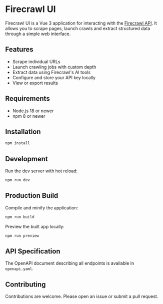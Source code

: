 # Firecrawl UI

Firecrawl UI is a Vue 3 application for interacting with the [Firecrawl API](https://firecrawl.dev/).
It allows you to scrape pages, launch crawls and extract structured data through a simple web interface.

## Features

- Scrape individual URLs
- Launch crawling jobs with custom depth
- Extract data using Firecrawl's AI tools
- Configure and store your API key locally
- View or export results

## Requirements

- Node.js 18 or newer
- npm 8 or newer

## Installation

```sh
npm install
```

## Development

Run the dev server with hot reload:

```sh
npm run dev
```

## Production Build

Compile and minify the application:

```sh
npm run build
```

Preview the built app locally:

```sh
npm run preview
```

## API Specification

The OpenAPI document describing all endpoints is available in `openapi.yaml`.

## Contributing

Contributions are welcome. Please open an issue or submit a pull request.
